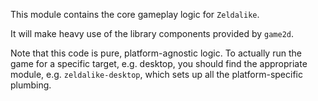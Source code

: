 This module contains the core gameplay logic for `Zeldalike`.

It will make heavy use of the library components provided by `game2d`.

Note that this code is pure, platform-agnostic logic. To actually run the game
for a specific target, e.g. desktop, you should find the appropriate module,
e.g. `zeldalike-desktop`, which sets up all the platform-specific plumbing.
